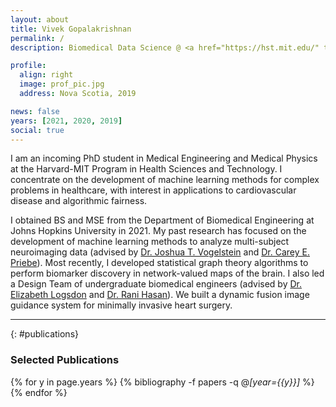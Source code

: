 ```yaml
---
layout: about
title: Vivek Gopalakrishnan
permalink: /
description: Biomedical Data Science @ <a href="https://hst.mit.edu/" target="_blank">Harvard-MIT</a>

profile:
  align: right
  image: prof_pic.jpg
  address: Nova Scotia, 2019

news: false
years: [2021, 2020, 2019]
social: true
---
```


I am an incoming PhD student in Medical Engineering and Medical Physics at the Harvard-MIT Program in Health Sciences and Technology.
I concentrate on the development of machine learning methods for complex problems in healthcare, with interest in applications to cardiovascular disease and algorithmic fairness.

I obtained BS and MSE from the Department of Biomedical Engineering at Johns Hopkins University in 2021.
My past research has focused on the development of machine learning methods to analyze multi-subject neuroimaging data (advised by [Dr. Joshua T. Vogelstein](https://jovo.me) and [Dr. Carey E. Priebe](https://www.ams.jhu.edu/~priebe/)). Most recently, I developed statistical graph theory algorithms to perform biomarker discovery in network-valued maps of the brain. I also led a Design Team of undergraduate biomedical engineers (advised by [Dr. Elizabeth Logsdon](https://www.bme.jhu.edu/people/faculty/elizabeth-logsdon/) and [Dr. Rani Hasan](https://www.hopkinsmedicine.org/profiles/results/directory/profile/1571333/rani-hasan)). 
We built a dynamic fusion image guidance system for minimally invasive heart surgery.

---

{: #publications}
### Selected Publications

{% for y in page.years %}
  {% bibliography -f papers -q @*[year={{y}}]* %}
{% endfor %}
